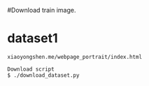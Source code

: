 #Download train image.

# dataset1

	xiaoyongshen.me/webpage_portrait/index.html
	
	Download script
	$ ./download_dataset.py



